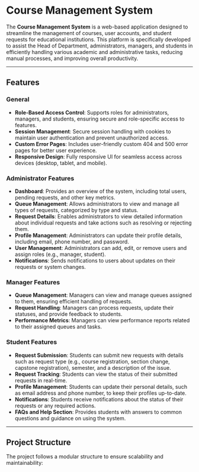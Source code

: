 # Course Management System

The **Course Management System** is a web-based application designed to streamline the management of courses, user accounts, and student requests for educational institutions. This platform is specifically developed to assist the Head of Department, administrators, managers, and students in efficiently handling various academic and administrative tasks, reducing manual processes, and improving overall productivity.

---

## Features

### General
- **Role-Based Access Control**: Supports roles for administrators, managers, and students, ensuring secure and role-specific access to features.
- **Session Management**: Secure session handling with cookies to maintain user authentication and prevent unauthorized access.
- **Custom Error Pages**: Includes user-friendly custom 404 and 500 error pages for better user experience.
- **Responsive Design**: Fully responsive UI for seamless access across devices (desktop, tablet, and mobile).

### Administrator Features
- **Dashboard**: Provides an overview of the system, including total users, pending requests, and other key metrics.
- **Queue Management**: Allows administrators to view and manage all types of requests, categorized by type and status.
- **Request Details**: Enables administrators to view detailed information about individual requests and take actions such as resolving or rejecting them.
- **Profile Management**: Administrators can update their profile details, including email, phone number, and password.
- **User Management**: Administrators can add, edit, or remove users and assign roles (e.g., manager, student).
- **Notifications**: Sends notifications to users about updates on their requests or system changes.

### Manager Features
- **Queue Management**: Managers can view and manage queues assigned to them, ensuring efficient handling of requests.
- **Request Handling**: Managers can process requests, update their statuses, and provide feedback to students.
- **Performance Metrics**: Managers can view performance reports related to their assigned queues and tasks.

### Student Features
- **Request Submission**: Students can submit new requests with details such as request type (e.g., course registration, section change, capstone registration), semester, and a description of the issue.
- **Request Tracking**: Students can view the status of their submitted requests in real-time.
- **Profile Management**: Students can update their personal details, such as email address and phone number, to keep their profiles up-to-date.
- **Notifications**: Students receive notifications about the status of their requests or any required actions.
- **FAQs and Help Section**: Provides students with answers to common questions and guidance on using the system.

---

## Project Structure

The project follows a modular structure to ensure scalability and maintainability:
